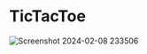 # TicTacToe
![Screenshot 2024-02-08 233506](https://github.com/Neharsputhran/TicTac/assets/109666034/3b34b7bb-7da5-422e-a6b2-8274c3c42641)
